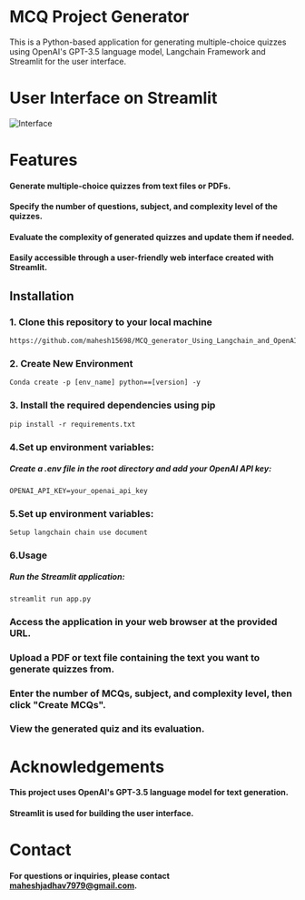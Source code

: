 # MCQ Project Generator
This is a Python-based application for generating multiple-choice quizzes using OpenAI's GPT-3.5 language model, Langchain Framework and Streamlit for the user interface.

# User Interface on Streamlit
![Interface](https://github.com/mahesh15698/MCQ_generator_Using_Langchain_and_OpenAI/blob/main/experiment/mqsoutput.PNG)
# Features

#### Generate multiple-choice quizzes from text files or PDFs.

#### Specify the number of questions, subject, and complexity level of the quizzes.

#### Evaluate the complexity of generated quizzes and update them if needed.

#### Easily accessible through a user-friendly web interface created with Streamlit.

## Installation

### 1. Clone this repository to your local machine
```
https://github.com/mahesh15698/MCQ_generator_Using_Langchain_and_OpenAI.git

```
### 2. Create New Environment 
```
Conda create -p [env_name] python==[version] -y
```

### 3. Install the required dependencies using pip
```
pip install -r requirements.txt
```
### 4.Set up environment variables:

##### Create a .env file in the root directory and add your OpenAI API key:
```
OPENAI_API_KEY=your_openai_api_key
```
### 5.Set up environment variables:
```
Setup langchain chain use document
```
### 6.Usage
##### Run the Streamlit application:

```
streamlit run app.py

```

### Access the application in your web browser at the provided URL.

### Upload a PDF or text file containing the text you want to generate quizzes from.

### Enter the number of MCQs, subject, and complexity level, then click "Create MCQs".

### View the generated quiz and its evaluation.


# Acknowledgements
#### This project uses OpenAI's GPT-3.5 language model for text generation.
#### Streamlit is used for building the user interface.

# Contact
#### For questions or inquiries, please contact maheshjadhav7979@gmail.com.
